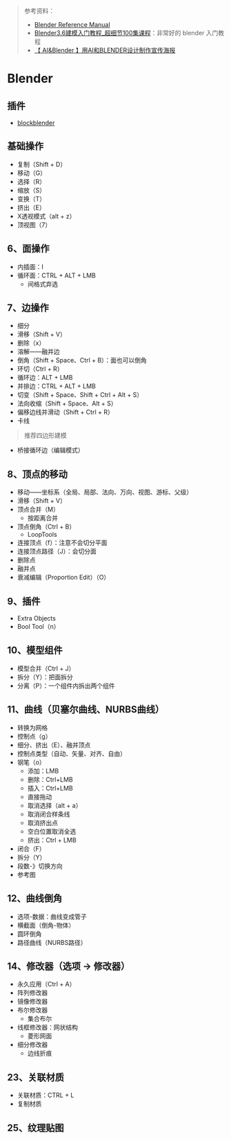 > 参考资料：
>
> - [Blender Reference Manual](https://docs.blender.org/manual/en/latest/index.html#)
> - [Blender3.6建模入门教程_超细节100集课程](https://www.bilibili.com/video/BV1fb4y1e7PD/?p=26&spm_id_from=333.1007.top_right_bar_window_history.content.click&vd_source=b736aa3d7f0fdf47b59ea3021dc810ab)：非常好的 blender 入门教程
> - [【 AI&Blender 】用AI和BLENDER设计制作宣传海报](https://www.youtube.com/watch?v=WsWhVe6ogYY)

# Blender

## 插件

- [blockblender](https://joeycarlino.gumroad.com/l/blockblender)



## 基础操作

- 复制（Shift + D）
- 移动（G）
- 选择（R）
- 缩放（S）
- 变换（T）
- 挤出（E）
- X透视模式（alt + z）
- 顶视图（7）



## 6、面操作

- 内插面：I
- 循环面：CTRL + ALT + LMB
  - 间格式弃选



## 7、边操作

- 细分
- 滑移（Shift + V）
- 删除（x）
- 溶解——融并边
- 倒角（Shift + Space、Ctrl + B）：面也可以倒角
- 环切（Ctrl + R）
- 循环边：ALT + LMB
- 并排边：CTRL + ALT + LMB
- 切变（Shift + Space、Shift + Ctrl + Alt + S）
- 法向收缩（Shift + Space、Alt + S）
- 偏移边线并滑动（Shift + Ctrl + R）
- 卡线

> 推荐四边形建模

- 桥接循环边（编辑模式）



## 8、顶点的移动

- 移动——坐标系（全局、局部、法向、万向、视图、游标、父级）
- 滑移（Shift + V）
- 顶点合并（M）
  - 按距离合并
- 顶点倒角（Ctrl + B）
  - LoopTools
- 连接顶点（f）：注意不会切分平面
- 连接顶点路径（J）：会切分面
- 删除点
- 融并点
- 衰减编辑（Proportion Edit）（O）



## 9、插件

- Extra Objects
- Bool Tool（n）



## 10、模型组件

- 模型合并（Ctrl + J）
- 拆分（Y）：把面拆分
- 分离（P）：一个组件内拆出两个组件



## 11、曲线（贝塞尔曲线、NURBS曲线）

- 转换为网格
- 控制点（g）
- 细分、挤出（E）、融并顶点
- 控制点类型（自动、矢量、对齐、自由）
- 钢笔（o）
  - 添加：LMB
  - 删除：Ctrl+LMB
  - 插入：Ctrl+LMB
  - 直接拖动
  - 取消选择（alt + a）
  - 取消闭合样条线
  - 取消挤出点
  - 空白位置取消全选
  - 挤出：Ctrl + LMB
- 闭合（F）
- 拆分（Y）
- 段数-》切换方向
- 参考图



## 12、曲线倒角

- 选项-数据：曲线变成管子
- 横截面（倒角-物体）
- 圆环倒角
- 路径曲线（NURBS路径）



## 14、修改器（选项 -> 修改器）

- 永久应用（Ctrl + A）
- 阵列修改器
- 镜像修改器
- 布尔修改器
  - 集合布尔
- 线框修改器：网状结构
  - 菱形网面
- 细分修改器
  - 边线折痕



## 23、关联材质

- 关联材质：CTRL + L
- 复制材质



## 25、纹理贴图

